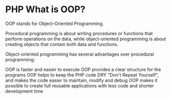 <h1>PHP What is OOP?</h1>
OOP stands for Object-Oriented Programming.

Procedural programming is about writing procedures or functions that perform operations on the data, while object-oriented programming is about creating objects that contain both data and functions.

Object-oriented programming has several advantages over procedural programming:

OOP is faster and easier to execute
OOP provides a clear structure for the programs
OOP helps to keep the PHP code DRY "Don't Repeat Yourself", and makes the code easier to maintain, modify and debug
OOP makes it possible to create full reusable applications with less code and shorter development time
